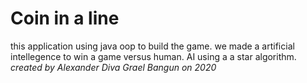 # Coin in a line
this application using java oop to build the game.
we made a artificial intellegence to win a game versus human. AI using a a star algorithm.
_created by Alexander Diva Grael Bangun on 2020_
